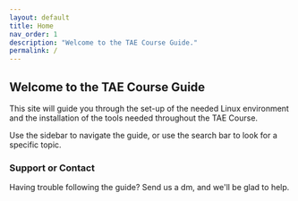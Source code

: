```yaml
---
layout: default
title: Home
nav_order: 1
description: "Welcome to the TAE Course Guide."
permalink: /
---
```


## Welcome to the TAE Course Guide

This site will guide you through the set-up of the needed Linux environment and the installation of the tools needed throughout the TAE Course.

Use the sidebar to navigate the guide, or use the search bar to look for a specific topic.

### Support or Contact

Having trouble following the guide? Send us a dm, and we'll be glad to help.
